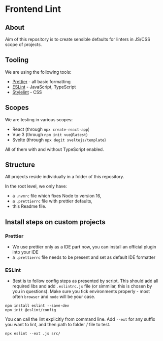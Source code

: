 # Frontend Lint

## About

Aim of this repository is to create sensible defaults for linters in JS/CSS scope of projects.

## Tooling

We are using the following tools:

- [Prettier](https://prettier.io/) - all basic formatting
- [ESLint](https://eslint.org/) - JavaScript, TypeScript
- [Stylelint](https://stylelint.io/) - CSS

## Scopes

We are testing in various scopes:

- React (through `npx create-react-app`)
- Vue 3 (through `npm init vue@latest`)
- Svelte (through `npx degit sveltejs/template`)

All of them with and without TypeScript enabled.

## Structure

All projects reside individually in a folder of this repository.

In the root level, we only have:
- a `.nvmrc` file which fixes Node to version 16,
- a `.prettierrc` file with prettier defaults,
- this Readme file.

## Install steps on custom projects

### Prettier
- We use prettier only as a IDE part now, you can install an official plugin into your IDE
- a `.prettierrc` file needs to be present and set as default IDE formatter

### ESLint
- Best is to follow config steps as presented by script. This should add all required libs and add `.eslintrc.js` file (or simmilar, this is chosen by you in questions). Make sure you tick environments properly - most often `browser` and `node` will be your case.
```
npm install eslint --save-dev
npm init @eslint/config
```

You can call the lint explicitly from command line. Add `--ext` for any suffix you want to lint, and then path to folder / file to test.
```
npx eslint --ext .js src/
```